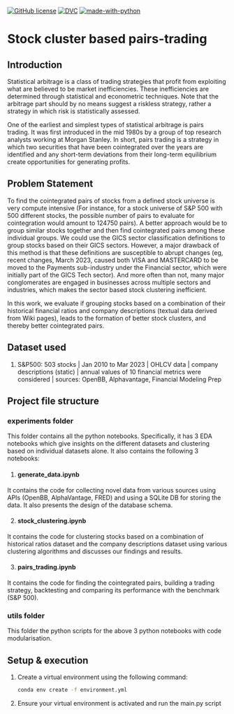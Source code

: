 [![GitHub license](https://img.shields.io/github/license/Naereen/StrapDown.js.svg)](https://github.com/Naereen/StrapDown.js/blob/master/LICENSE) [![DVC](https://img.shields.io/badge/-Data_Version_Control-white.svg?logo=data-version-control&style=social)](https://dvc.org/?utm_campaign=badge) [![made-with-python](https://img.shields.io/badge/Made%20with-Python-1f425f.svg)](https://www.python.org/)

# Stock cluster based pairs-trading

## Introduction
Statistical arbitrage is a class of trading strategies that profit from exploiting what are believed to be market inefficiencies. These inefficiencies are determined through statistical and econometric techniques. Note that the arbitrage part should by no means suggest a riskless strategy, rather a strategy in which risk is statistically assessed.

One of the earliest and simplest types of statistical arbitrage is pairs trading. It was first introduced in the mid 1980s by a group of top research analysts working at Morgan Stanley. In short, pairs trading is a strategy in which two securities that have been cointegrated over the years are identified and any short-term deviations from their long-term equilibrium create opportunities for generating profits. 

## Problem Statement
To find the cointegrated pairs of stocks from a defined stock universe is very compute intensive (For instance, for a stock universe of S&P 500 with 500 different stocks, the possible number of pairs to evaluate for cointegration would amount to 124750 pairs). A better approach would be to group similar stocks together and then find cointegrated pairs among these individual groups. We could use the GICS sector classification definitions to group stocks based on their GICS sectors. However, a major drawback of this method is that these definitions are susceptible to abrupt changes (eg, recent changes, March 2023, caused both VISA and MASTERCARD to be moved to the Payments sub-industry under the Financial sector, which were initially part of the GICS Tech sector). And more often than not, many major conglomerates are engaged in businesses across multiple sectors and industries, which makes the sector based stock clustering inefficient. 

In this work, we evaluate if grouping stocks based on a combination of their historical financial ratios and company descriptions (textual data derived from Wiki pages), leads to the formation of better stock clusters, and thereby better cointegrated pairs. 

## Dataset used
1. S&P500:
503 stocks | Jan 2010 to Mar 2023 | OHLCV data | company descriptions (static) | annual values of 10 financial metrics were considered | sources: OpenBB, Alphavantage, Financial Modeling Prep

## Project file structure
### experiments folder 
This folder contains all the python notebooks. Specifically, it has 3 EDA notebooks which give insights on the different datasets and clustering based on individual datasets alone. It also contains the following 3 notebooks:

1. #### generate_data.ipynb
It contains the code for collecting novel data from various sources using APIs (OpenBB, AlphaVantage, FRED) and using a SQLite DB for storing the data. It also presents the design of the database schema.

2. #### stock_clustering.ipynb
It contains the code for clustering stocks based on a combination of historical ratios dataset and the company descriptions dataset using various clustering algorithms and discusses our findings and results.

3. #### pairs_trading.ipynb
It contains the code for finding the cointegrated pairs, building a trading strategy, backtesting and comparing its performance with the benchmark (S&P 500).

### utils folder 
This folder the python scripts for the above 3 python notebooks with code modularisation.

## Setup & execution
1. Create a virtual environment using the following command:
    ```bash
    conda env create -f environment.yml
    ```
2. Ensure your virtual environment is activated and run the main.py script 
